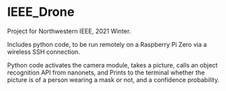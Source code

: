 # IEEE_Drone
Project for Northwestern IEEE, 2021 Winter.

Includes python code, to be run remotely on a Raspberry Pi Zero via a wireless SSH connection.

Python code activates the camera module, takes a picture, calls an object recognition API from nanonets, and Prints to the terminal whether the 
picture is of a person wearing a mask or not, and a confidence probability. 
